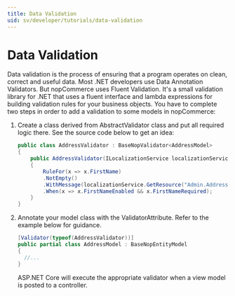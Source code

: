```yaml
---
title: Data Validation
uid: sv/developer/tutorials/data-validation
---
```


# Data Validation

Data validation is the process of ensuring that a program operates on clean, correct and useful data. Most .NET developers use Data Annotation Validators. But nopCommerce uses Fluent Validation. It's a small validation library for .NET that uses a fluent interface and lambda expressions for building validation rules for your business objects. You have to complete two steps in order to add a validation to some models in nopCommerce:

1. Create a class derived from AbstractValidator class and put all required logic there. See the source code below to get an idea:

    ```csharp
    public class AddressValidator : BaseNopValidator<AddressModel>
    {
        public AddressValidator(ILocalizationService localizationService)
        {
            RuleFor(x => x.FirstName)
            .NotEmpty()
            .WithMessage(localizationService.GetResource("Admin.Address.Fields.FirstName.Required"))
            .When(x => x.FirstNameEnabled && x.FirstNameRequired);
        }
    }
    ```

1. Annotate your model class with the ValidatorAttribute. Refer to the example below for guidance.

    ```csharp
    [Validator(typeof(AddressValidator))]
    public partial class AddressModel : BaseNopEntityModel
    {
      //...
    }
    ```

    ASP.NET Core will execute the appropriate validator when a view model is posted to a controller.